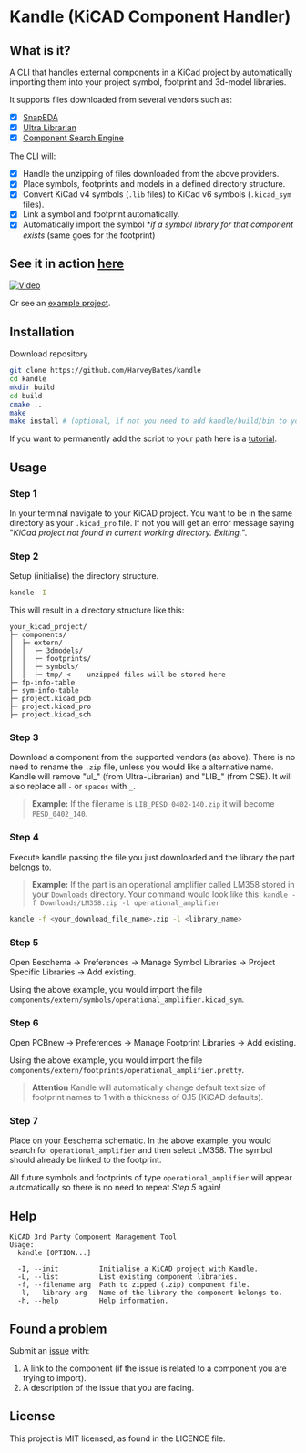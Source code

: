 # Kandle (KiCAD Component Handler)

## What is it?

A CLI that handles external components in a KiCad project by automatically importing them into your project symbol, footprint and 3d-model libraries.

It supports files downloaded from several vendors such as:

- [x] [SnapEDA](https://www.snapeda.com/)
- [x] [Ultra Librarian](https://www.ultralibrarian.com/)
- [x] [Component Search Engine](https://componentsearchengine.com/library/kicad)

The CLI will:
- [x] Handle the unzipping of files downloaded from the above providers.
- [x] Place symbols, footprints and models in a defined directory structure.
- [x] Convert KiCad v4 symbols (`.lib` files) to KiCad v6 symbols (`.kicad_sym` files).
- [x] Link a symbol and footprint automatically.
- [x] Automatically import the symbol **if a symbol library for that component exists* (same goes for the footprint)

## See it in action [here](https://www.youtube.com/watch?v=nRz4pBlJtNc/&t=120s)

[![Video](https://img.youtube.com/vi/nRz4pBlJtNc/mqdefault.jpg)](https://www.youtube.com/watch?v=nRz4pBlJtNc/&t=120s)

Or see an [example project](https://github.com/HarveyBates/u-nit/tree/main/electronics/u-nit/components/extern).

## Installation

Download repository

```bash
git clone https://github.com/HarveyBates/kandle
cd kandle
mkdir build
cd build
cmake ..
make
make install # (optional, if not you need to add kandle/build/bin to your path)
```

If you want to permanently add the script to your path here is
a [tutorial](https://appuals.com/how-to-make-a-program-executable-from-everywhere-in-linux/).

## Usage

### Step 1

In your terminal navigate to your KiCAD project. You want to be in the same
directory as your `.kicad_pro` file. If not you will get an error message
saying "*KiCad project not found in current working directory. Exiting.*".

### Step 2

Setup (initialise) the directory structure.

```bash
kandle -I
```

This will result in a directory structure like this:

```
your_kicad_project/
├─ components/
│  ├─ extern/
│  │  ├─ 3dmodels/
│  │  ├─ footprints/
│  │  ├─ symbols/
│  │  ├─ tmp/ <--- unzipped files will be stored here
├─ fp-info-table
├─ sym-info-table
├─ project.kicad_pcb
├─ project.kicad_pro
├─ project.kicad_sch
```

### Step 3

Download a component from the supported vendors (as above). There is no need to rename the `.zip` file, unless you would like a alternative name. 
Kandle will remove "ul_" (from Ultra-Librarian) and "LIB_" (from CSE). It will also replace all `-` or `spaces` with `_`.

> **Example:**
> If the filename is `LIB_PESD 0402-140.zip` it will become `PESD_0402_140`.

### Step 4

Execute kandle passing the file you just downloaded and the library the part belongs to. 

> **Example:**
> If the part is an operational amplifier called LM358 stored in your `Downloads` directory. 
> Your command would look like this:
> `kandle -f Downloads/LM358.zip -l operational_amplifier`

```bash
kandle -f <your_download_file_name>.zip -l <library_name>
```
### Step 5
Open Eeschema -> Preferences -> Manage Symbol Libraries -> Project Specific Libraries -> Add existing.

Using the above example, you would import the file `components/extern/symbols/operational_amplifier.kicad_sym`.

### Step 6
Open PCBnew -> Preferences -> Manage Footprint Libraries -> Add existing. 

Using the above example, you would import the file `components/extern/footprints/operational_amplifier.pretty`.

> **Attention**
> Kandle will automatically change default text size of footprint names to 1 with a thickness of 0.15 (KiCAD defaults).

### Step 7 
Place on your Eeschema schematic. In the above example, you would search for `operational_amplifier` and then select LM358. The symbol should already be linked to the footprint. 

All future symbols and footprints of type `operational_amplifier` will appear automatically so there is no need to repeat *Step 5* again!

## Help

```
KiCAD 3rd Party Component Management Tool
Usage:
  kandle [OPTION...]

  -I, --init          Initialise a KiCAD project with Kandle.
  -L, --list          List existing component libraries.
  -f, --filename arg  Path to zipped (.zip) component file.
  -l, --library arg   Name of the library the component belongs to.
  -h, --help          Help information.
```

## Found a problem

Submit
an [issue](https://github.com/HarveyBates/kicad-component-handler/issues) with:

1. A link to the component (if the issue is related to a component you are
   trying to import).
2. A description of the issue that you are facing.

## License

This project is MIT licensed, as found in the LICENCE file.


